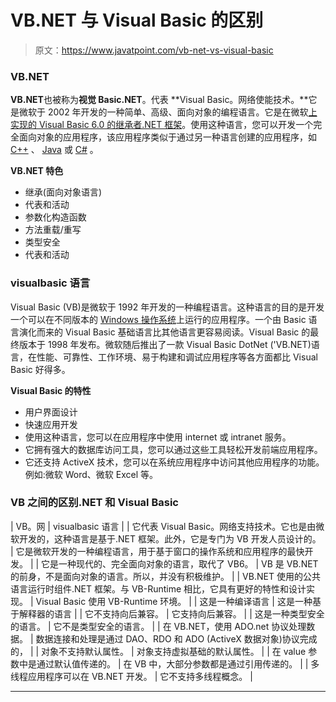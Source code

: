 # VB.NET 与 Visual Basic 的区别

> 原文：<https://www.javatpoint.com/vb-net-vs-visual-basic>

### VB.NET

**VB.NET**也被称为**视觉 Basic.NET**。代表 **Visual Basic。网络使能技术。**它是微软于 2002 年开发的一种简单、高级、面向对象的编程语言。它是在微软[上实现的 Visual Basic 6.0 的继承者.NET 框架](https://www.javatpoint.com/net-framework)。使用这种语言，您可以开发一个完全面向对象的应用程序，该应用程序类似于通过另一种语言创建的应用程序，如 [C++](https://www.javatpoint.com/cpp-tutorial) 、 [Java](https://www.javatpoint.com/java-tutorial) 或 [C#](:https://www.javatpoint.com/c-sharp-tutorial) 。

**VB.NET 特色**

*   继承(面向对象语言)
*   代表和活动
*   参数化构造函数
*   方法重载/重写
*   类型安全
*   代表和活动

### visualbasic 语言

Visual Basic (VB)是微软于 1992 年开发的一种编程语言。这种语言的目的是开发一个可以在不同版本的 [Windows 操作系统](https://www.javatpoint.com/windows)上运行的应用程序。一个由 Basic 语言演化而来的 Visual Basic 基础语言比其他语言更容易阅读。Visual Basic 的最终版本于 1998 年发布。微软随后推出了一款 Visual Basic DotNet ('VB.NET)语言，在性能、可靠性、工作环境、易于构建和调试应用程序等各方面都比 Visual Basic 好得多。

**Visual Basic 的特性**

*   用户界面设计
*   快速应用开发
*   使用这种语言，您可以在应用程序中使用 internet 或 intranet 服务。
*   它拥有强大的数据库访问工具，您可以通过这些工具轻松开发前端应用程序。
*   它还支持 ActiveX 技术，您可以在系统应用程序中访问其他应用程序的功能。例如:微软 Word、微软 Excel 等。

### VB 之间的区别.NET 和 Visual Basic

| VB。网 | visualbasic 语言 |
| 它代表 Visual Basic。网络支持技术。它也是由微软开发的，这种语言是基于.NET 框架。此外，它是专门为 VB 开发人员设计的。 | 它是微软开发的一种编程语言，用于基于窗口的操作系统和应用程序的最快开发。 |
| 它是一种现代的、完全面向对象的语言，取代了 VB6。 | VB 是 VB.NET 的前身，不是面向对象的语言。所以，并没有积极维护。 |
| VB.NET 使用的公共语言运行时组件.NET 框架。与 VB-Runtime 相比，它具有更好的特性和设计实现。 | Visual Basic 使用 VB-Runtime 环境。 |
| 这是一种编译语言 | 这是一种基于解释器的语言 |
| 它不支持向后兼容。 | 它支持向后兼容。 |
| 这是一种类型安全的语言。 | 它不是类型安全的语言。 |
| 在 VB.NET，使用 ADO.net 协议处理数据。 | 数据连接和处理是通过 DAO、RDO 和 ADO (ActiveX 数据对象)协议完成的， |
| 对象不支持默认属性。 | 对象支持虚拟基础的默认属性。 |
| 在 value 参数中是通过默认值传递的。 | 在 VB 中，大部分参数都是通过引用传递的。 |
| 多线程应用程序可以在 VB.NET 开发。 | 它不支持多线程概念。 |

* * *